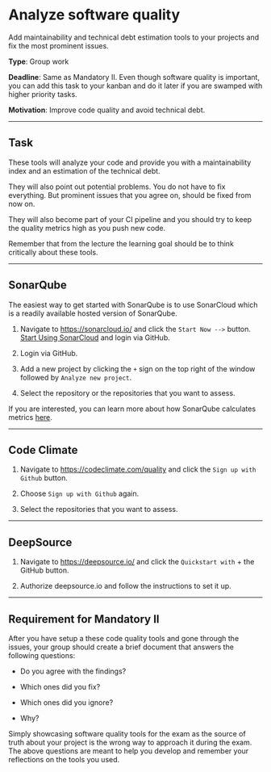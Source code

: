 # Analyze software quality

Add maintainability and technical debt estimation tools to your projects and fix the most prominent issues.

**Type**: Group work

**Deadline**: Same as Mandatory II. Even though software quality is important, you can add this task to your kanban and do it later if you are swamped with higher priority tasks.

**Motivation**: Improve code quality and avoid technical debt.

---

## Task

These tools will analyze your code and provide you with a maintainability index and an estimation of the technical debt. 

They will also point out potential problems. You do not have to fix everything. But prominent issues that you agree on, should be fixed from now on.

They will also become part of your CI pipeline and you should try to keep the quality metrics high as you push new code. 

Remember that from the lecture the learning goal should be to think critically about these tools. 

---

## SonarQube

The easiest way to get started with SonarQube is to use SonarCloud which is a readily available hosted version of SonarQube.

1. Navigate to https://sonarcloud.io/ and click the `Start Now -->` button. [Start Using SonarCloud](https://sonarcloud.io/) and login via GitHub.

2. Login via GitHub. 

3. Add a new project by clicking the `+` sign on the top right of the window followed by `Analyze new project`.

4. Select the repository or the repositories that you want to assess.

If you are interested, you can learn more about how SonarQube calculates metrics [here](https://docs.sonarqube.org/latest/user-guide/metric-definitions/#header-4).

---

## Code Climate

1. Navigate to https://codeclimate.com/quality and click the `Sign up with Github` button.

2. Choose `Sign up with Github` again. 

3. Select the repositories that you want to assess.

---

## DeepSource

1. Navigate to https://deepsource.io/ and click the `Quickstart with` + the GitHub button.

2. Authorize deepsource.io and follow the instructions to set it up.

---

## Requirement for Mandatory II

After you have setup a these code quality tools and gone through the issues, your group should create a brief document that answers the following questions:

  - Do you agree with the findings?

  - Which ones did you fix?

  - Which ones did you ignore?

  - Why?

Simply showcasing software quality tools for the exam as the source of truth about your project is the wrong way to approach it during the exam. The above questions are meant to help you develop and remember your reflections on the tools you used. 

